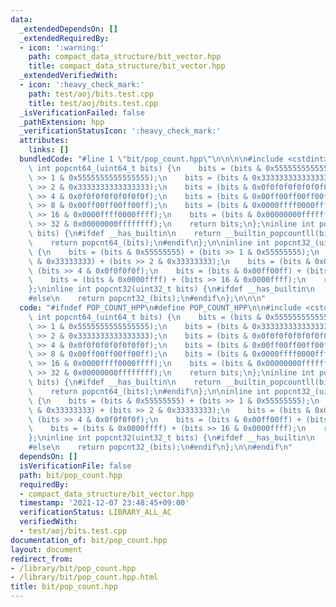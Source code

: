 ```yaml
---
data:
  _extendedDependsOn: []
  _extendedRequiredBy:
  - icon: ':warning:'
    path: compact_data_structure/bit_vector.hpp
    title: compact_data_structure/bit_vector.hpp
  _extendedVerifiedWith:
  - icon: ':heavy_check_mark:'
    path: test/aoj/bits.test.cpp
    title: test/aoj/bits.test.cpp
  _isVerificationFailed: false
  _pathExtension: hpp
  _verificationStatusIcon: ':heavy_check_mark:'
  attributes:
    links: []
  bundledCode: "#line 1 \"bit/pop_count.hpp\"\n\n\n\n#include <cstdint>\n\ninline\
    \ int popcnt64_(uint64_t bits) {\n    bits = (bits & 0x5555555555555555) + (bits\
    \ >> 1 & 0x5555555555555555);\n    bits = (bits & 0x3333333333333333) + (bits\
    \ >> 2 & 0x3333333333333333);\n    bits = (bits & 0x0f0f0f0f0f0f0f0f) + (bits\
    \ >> 4 & 0x0f0f0f0f0f0f0f0f);\n    bits = (bits & 0x00ff00ff00ff00ff) + (bits\
    \ >> 8 & 0x00ff00ff00ff00ff);\n    bits = (bits & 0x0000ffff0000ffff) + (bits\
    \ >> 16 & 0x0000ffff0000ffff);\n    bits = (bits & 0x00000000ffffffff) + (bits\
    \ >> 32 & 0x00000000ffffffff);\n    return bits;\n};\ninline int popcnt64(uint64_t\
    \ bits) {\n#ifdef __has_builtin\n    return __builtin_popcountll(bits);\n#else\n\
    \    return popcnt64_(bits);\n#endif\n};\n\ninline int popcnt32_(uint32_t bits)\
    \ {\n    bits = (bits & 0x55555555) + (bits >> 1 & 0x55555555);\n    bits = (bits\
    \ & 0x33333333) + (bits >> 2 & 0x33333333);\n    bits = (bits & 0x0f0f0f0f) +\
    \ (bits >> 4 & 0x0f0f0f0f);\n    bits = (bits & 0x00ff00ff) + (bits >> 8 & 0x00ff00ff);\n\
    \    bits = (bits & 0x0000ffff) + (bits >> 16 & 0x0000ffff);\n    return bits;\n\
    };\ninline int popcnt32(uint32_t bits) {\n#ifdef __has_builtin\n    return __builtin_popcount(bits);\n\
    #else\n    return popcnt32_(bits);\n#endif\n};\n\n\n"
  code: "#ifndef POP_COUNT_HPP\n#define POP_COUNT_HPP\n\n#include <cstdint>\n\ninline\
    \ int popcnt64_(uint64_t bits) {\n    bits = (bits & 0x5555555555555555) + (bits\
    \ >> 1 & 0x5555555555555555);\n    bits = (bits & 0x3333333333333333) + (bits\
    \ >> 2 & 0x3333333333333333);\n    bits = (bits & 0x0f0f0f0f0f0f0f0f) + (bits\
    \ >> 4 & 0x0f0f0f0f0f0f0f0f);\n    bits = (bits & 0x00ff00ff00ff00ff) + (bits\
    \ >> 8 & 0x00ff00ff00ff00ff);\n    bits = (bits & 0x0000ffff0000ffff) + (bits\
    \ >> 16 & 0x0000ffff0000ffff);\n    bits = (bits & 0x00000000ffffffff) + (bits\
    \ >> 32 & 0x00000000ffffffff);\n    return bits;\n};\ninline int popcnt64(uint64_t\
    \ bits) {\n#ifdef __has_builtin\n    return __builtin_popcountll(bits);\n#else\n\
    \    return popcnt64_(bits);\n#endif\n};\n\ninline int popcnt32_(uint32_t bits)\
    \ {\n    bits = (bits & 0x55555555) + (bits >> 1 & 0x55555555);\n    bits = (bits\
    \ & 0x33333333) + (bits >> 2 & 0x33333333);\n    bits = (bits & 0x0f0f0f0f) +\
    \ (bits >> 4 & 0x0f0f0f0f);\n    bits = (bits & 0x00ff00ff) + (bits >> 8 & 0x00ff00ff);\n\
    \    bits = (bits & 0x0000ffff) + (bits >> 16 & 0x0000ffff);\n    return bits;\n\
    };\ninline int popcnt32(uint32_t bits) {\n#ifdef __has_builtin\n    return __builtin_popcount(bits);\n\
    #else\n    return popcnt32_(bits);\n#endif\n};\n\n#endif\n"
  dependsOn: []
  isVerificationFile: false
  path: bit/pop_count.hpp
  requiredBy:
  - compact_data_structure/bit_vector.hpp
  timestamp: '2021-12-07 23:48:45+09:00'
  verificationStatus: LIBRARY_ALL_AC
  verifiedWith:
  - test/aoj/bits.test.cpp
documentation_of: bit/pop_count.hpp
layout: document
redirect_from:
- /library/bit/pop_count.hpp
- /library/bit/pop_count.hpp.html
title: bit/pop_count.hpp
---
```

